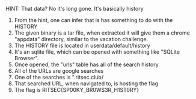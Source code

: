 HINT: That data? No it's long gone. It's basically history

1. From the hint, one can infer that is has something to do with the HISTORY
2. The given binary is a tar file, when extracted it will give them a chrome "appdata" directory, similar to the vacation challenge.
3. The HISTORY file is located in userdata/default/history
4. It's an sqlite file, which can be opened with something like "SQLite Browser".
5. Once opened, the "urls" table has all of the search history
6. All of the URLs are google searches
7. One of the searches is "<something>.ritsec.club/<something>
8. That searched URL, when navigated to, is hosting the flag
9. The flag is RITSEC{SP00KY_BR0WS3R_H1ST0RY}